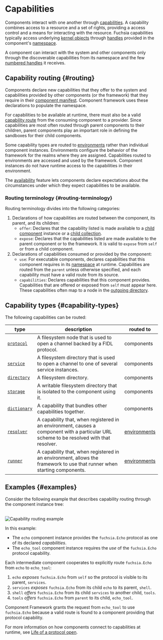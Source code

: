 # Capabilities

Components interact with one another through
[capabilities][glossary.capability]. A capability combines access to a resource
and a set of rights, providing a access control and a means for interacting with
the resource. Fuchsia capabilities typically access underlying
[kernel objects][glossary.kernel-object] through [handles][glossary.handle]
provided in the component's [namespace][glossary.namespace].

A component can interact with the system and other components only through the
discoverable capabilities from its namespace and the few
[numbered handles][src-processargs] it receives.

## Capability routing {#routing}

Components declare new capabilities that they offer to the system and
capabilities provided by other components (or the framework) that they require
in their [component manifest][doc-component-manifest]. Component framework uses
these declarations to populate the namespace.

For capabilities to be available at runtime, there must also be a valid
[capability route][glossary.capability-routing] from the consuming component to
a provider. Since capabilities are most often routed through parent components
to their children, parent components play an important role in defining the
sandboxes for their child components.

Some capability types are routed to [environments][glossary.environment] rather
than individual component instances. Environments configure the behavior of the
framework for the realms where they are assigned. Capabilities routed to
environments are accessed and used by the framework. Component instances do not
have runtime access to the capabilities in their environment.

The [availability][capability-availability] feature lets components declare
expectations about the circumstances under which they expect capabilities to be
available.

### Routing terminology {#routing-terminology}

Routing terminology divides into the following categories:

1.  Declarations of how capabilities are routed between the component, its
    parent, and its children:
    -   `offer`: Declares that the capability listed is made available to a
        [child component][doc-children] instance or a
        [child collection][doc-collections].
    -   `expose`: Declares that the capabilities listed are made available to
        the parent component or to the framework. It is valid to `expose` from
        `self` or from a child component.
1.  Declarations of capabilities consumed or provided by the component:
    -   `use`: For executable components, declares capabilities that this
        component requires in its [namespace][glossary.namespace] at runtime.
        Capabilities are routed from the `parent` unless otherwise specified,
        and each capability must have a valid route from its source.
    -   `capabilities`: Declares capabilities that this component provides.
        Capabilities that are offered or exposed from `self` must appear here.
        These capabilities often map to a node in the
        [outgoing directory][glossary.outgoing-directory].

## Capability types {#capability-types}

The following capabilities can be routed:

type                                  | description                                                                                                                              | routed to
------------------------------------- | ---------------------------------------------------------------------------------------------------------------------------------------- | ---------
[`protocol`][capability-protocol]     | A filesystem node that is used to open a channel backed by a FIDL protocol.                                                              | components
[`service`][capability-service]       | A filesystem directory that is used to open a channel to one of several service instances.                                               | components
[`directory`][capability-directory]   | A filesystem directory.                                                                                                                  | components
[`storage`][capability-storage]       | A writable filesystem directory that is isolated to the component using it.                                                              | components
[`dictionary`][capability-dictionary] | A capability that bundles other capabilities together.                                                                                   | components
[`resolver`][capability-resolver]     | A capability that, when registered in an environment, causes a component with a particular URL scheme to be resolved with that resolver. | [environments][doc-environments]
[`runner`][capability-runner]         | A capability that, when registered in an environment, allows the framework to use that runner when starting components.                  | [environments][doc-environments]

## Examples {#examples}

Consider the following example that describes capability routing through the
component instance tree:

<br>![Capability routing example](/docs/concepts/components/v2/images/capability_routing_example.png)<br>

In this example:

-   The `echo` component instance provides the `fuchsia.Echo` protocol as one of
    its declared *capabilities*.
-   The `echo_tool` component instance requires the *use* of the `fuchsia.Echo`
    protocol capability.

Each intermediate component cooperates to explicitly route `fuchsia.Echo` from
`echo` to `echo_tool`:

1.  `echo` *exposes* `fuchsia.Echo` from `self` so the protocol is visible to
    its parent, `services`.
1.  `services` *exposes* `fuchsia.Echo` from its child `echo` to its parent,
    `shell`.
1.  `shell` *offers* `fuchsia.Echo` from its child `services` to another child,
    `tools`.
1.  `tools` *offers* `fuchsia.Echo` from `parent` to its child, `echo_tool`.

Component Framework grants the request from `echo_tool` to use `fuchsia.Echo`
because a valid route is found to a component providing that protocol
capability.

For more information on how components connect to capabilities at runtime, see
[Life of a protocol open][doc-protocol-open].

[capability-protocol]: /docs/concepts/components/v2/capabilities/protocol.md
[capability-service]: /docs/concepts/components/v2/capabilities/service.md
[capability-dictionary]: /docs/concepts/components/v2/capabilities/dictionary.md
[capability-directory]: /docs/concepts/components/v2/capabilities/directory.md
[capability-storage]: /docs/concepts/components/v2/capabilities/storage.md
[capability-resolver]: /docs/concepts/components/v2/capabilities/resolver.md
[capability-runner]: /docs/concepts/components/v2/capabilities/runner.md
[capability-availability]: /docs/concepts/components/v2/capabilities/availability.md
[doc-children]: /docs/concepts/components/v2/realms.md##child-component-instances
[doc-collections]: /docs/concepts/components/v2/realms.md#collections
[doc-component-manifest]: /docs/concepts/components/v2/component_manifests.md
[doc-environments]: /docs/concepts/components/v2/environments.md
[doc-outgoing-directory]: /docs/concepts/packages/system.md#outgoing_directory
[doc-protocol-open]: /docs/concepts/components/v2/capabilities/life_of_a_protocol_open.md
[doc-resolvers]: /docs/concepts/components/v2/capabilities/resolver.md
[glossary.capability]: /docs/glossary#capability
[glossary.capability-routing]: /docs/glossary#capability-routing
[glossary.child]: /docs/glossary#child-component-instance
[glossary.component]: /docs/glossary#component
[glossary.environment]: /docs/glossary#environment
[glossary.handle]: /docs/glossary#handle
[glossary.kernel-object]: /docs/glossary#kernel-object
[glossary.namespace]: /docs/glossary#namespace
[glossary.outgoing-directory]: /docs/glossary/README.md#outgoing-directory
[glossary.parent]: /docs/glossary#parent-component-instance
[src-processargs]: /zircon/system/public/zircon/processargs.h
